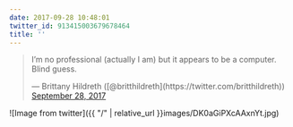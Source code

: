 ```yaml
---
date: 2017-09-28 10:48:01
twitter_id: 913415003679678464
title: ''
---
```


<blockquote class="twitter-tweet"><p lang="en" dir="ltr">I’m no professional (actually I am) but it appears to be a computer. Blind guess.</p>&mdash; Brittany Hildreth ([@britthildreth](https://twitter.com/britthildreth)) <a href="https://twitter.com/britthildreth/status/913414303855923202?ref_src=twsrc%5Etfw">September 28, 2017</a></blockquote>
<script async src="https://platform.twitter.com/widgets.js" charset="utf-8"></script>



![Image from twitter]({{ "/" | relative_url  }}images/DK0aGiPXcAAxnYt.jpg)
